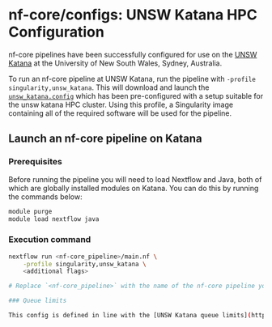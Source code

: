 # nf-core/configs: UNSW Katana HPC Configuration

nf-core pipelines have been successfully configured for use on the [UNSW Katana](https://docs.restech.unsw.edu.au/) at the University of New South Wales, Sydney, Australia.

To run an nf-core pipeline at UNSW Katana, run the pipeline with `-profile singularity,unsw_katana`. This will download and launch the [`unsw_katana.config`](../conf/unsw_katana.config) which has been pre-configured with a setup suitable for the unsw katana HPC cluster. Using this profile, a Singularity image containing all of the required software will be used for the pipeline.

## Launch an nf-core pipeline on Katana

### Prerequisites

Before running the pipeline you will need to load Nextflow and Java, both of which are globally installed modules on Katana. You can do this by running the commands below:

```bash
module purge
module load nextflow java
```

### Execution command

```bash
nextflow run <nf-core_pipeline>/main.nf \
    -profile singularity,unsw_katana \
    <additional flags>

# Replace `<nf-core_pipeline>` with the name of the nf-core pipeline you want to run, e.g., `nf-core/proteinfold`.

### Queue limits

This config is defined in line with the [UNSW Katana queue limits](https://docs.restech.unsw.edu.au/using_katana/running_jobs/#job-queue-limits-summary).
```
